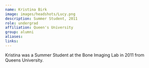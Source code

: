 ```yaml
---
name: Kristina Birk
image: images/headshots/Lucy.png
description: Summer Student, 2011
role: undergrad
affiliation: Queen's University
group: alumni
aliases: 
links:
---
```


Kristina was a Summer Student at the Bone Imaging Lab in 2011 from Queens University.
